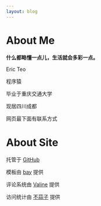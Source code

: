 ```yaml
---
layout: blog
---
```

# About Me

**什么都略懂一点儿，生活就会多彩一点。**

Eric Teo 

程序猿

毕业于重庆交通大学

现居四川成都

网页最下面有联系方式

# About Site

<p>
    托管于 <a href="https://github.com/zcteo/zcteo.github.io">GitHub</a>
</p>
<p>
    模板由 <a href="https://github.com/eliottvincent/bay">bay</a> 提供
</p>
<p>
    评论系统由 <a href="https://valine.js.org/">Valine</a> 提供
</p>
<p>
    访问统计由 <a href="http://busuanzi.ibruce.info/">不蒜子</a> 提供
</p>


